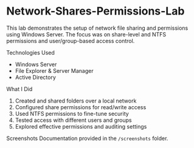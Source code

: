 # Network-Shares-Permissions-Lab
This lab demonstrates the setup of network file sharing and permissions using Windows Server. The focus was on share-level and NTFS permissions and user/group-based access control.

Technologies Used
- Windows Server
- File Explorer & Server Manager
- Active Directory

What I Did
1. Created and shared folders over a local network
2. Configured share permissions for read/write access
3. Used NTFS permissions to fine-tune security
4. Tested access with different users and groups
5. Explored effective permissions and auditing settings

Screenshots
Documentation provided in the `/screenshots` folder.
